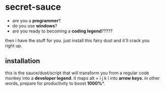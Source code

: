 # secret-sauce

* are you a **programmer**?
* do you use **windows**?
* are you ready to becoming a **coding legend**?????

then i have the stuff for you. just install this fairy dust and it'll crack you right up.

## installation

this is the sauce/dust/script that will transform you from a regular code monkey into a **developer legend**. it maps alt + i j k l into **arrow keys**.  in other words, prepare for productivity to boost **1000%***.
